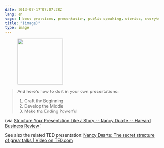 ```yaml
---
date: 2013-07-17T07:07:28Z
lang: en
tags: [ best practices, presentation, public speaking, stories, storytelling ]
title: "(image)"
type: image
---
```


<figure>
<a
href="https://hugo.ferreira.cc/and-heres-how-to-do-it-in-your-own-presentations/attachment/437/"
rel="attachment"><img
src="/wp-content/uploads/2013/07/tumblr_mq3u9xpVIP1qz82meo1_500-150x150.jpg"
width="150" height="150" /></a></figure>

> And here's how to do it in your own presentations:
>
> 1.  Craft the Beginning
> 2.  Develop the Middle
> 3.  Make the Ending Powerful

(via [Structure Your Presentation Like a Story -- Nancy Duarte --
Harvard Business
Review](http://blogs.hbr.org/cs/2012/10/structure_your_presentation_li.html)
)

See also the related TED presentation: [Nancy Duarte: The secret
structure of great talks  |  Video on
TED.com](http://www.ted.com/talks/nancy_duarte_the_secret_structure_of_great_talks.html)


